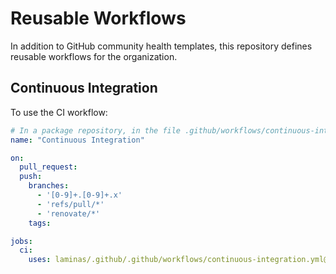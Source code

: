 # Reusable Workflows

In addition to GitHub community health templates, this repository defines reusable workflows for the organization.

## Continuous Integration

To use the CI workflow:

```yaml
# In a package repository, in the file .github/workflows/continuous-integration.yml:
name: "Continuous Integration"

on:
  pull_request:
  push:
    branches:
      - '[0-9]+.[0-9]+.x'
      - 'refs/pull/*'
      - 'renovate/*'
    tags:

jobs:
  ci:
    uses: laminas/.github/.github/workflows/continuous-integration.yml@ci-v1
```
